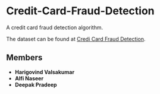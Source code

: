 # Credit-Card-Fraud-Detection
A credit card fraud detection algorithm.

The dataset can be found at [Credi Card Fraud Detection](https://www.kaggle.com/mlg-ulb/creditcardfraud).

## Members

* **Harigovind Valsakumar** 
* **Alfi Naseer** 
* **Deepak Pradeep**
